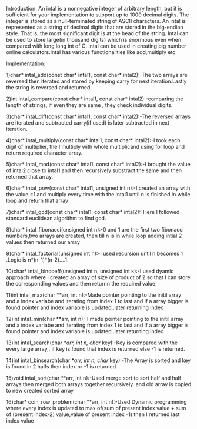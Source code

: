 Introduction:
An intal is a nonnegative integer of arbitrary length, but it is sufficient for your implementation to support up to 1000 decimal digits. 
The integer is stored as a null-terminated string of ASCII characters. An intal is represented as a string of decimal digits
that are stored in the big-endian style. That is, the most significant digit is at the head of the string.
Intal can be used to store large(in thousand digits) which is enormous even when compared with long long int of C.
Intal can be used in creating big number online calculators.Intal has various functionalities like add,multiply etc

Implementation:

1)char* intal_add(const char* intal1, const char* intal2):-The two arrays are reversed then iterated and stored by keeping carry for next iteration.Lastly the string is reversed and returned.


2)int intal_compare(const char* intal1, const char* intal2):-comparing the length of strings, if even they are same ,  they check individual digits.


3)char* intal_diff(const char* intal1, const char* intal2):-The reversed arrays are iterated and subtracted carry(if used) is later subtracted in next iteration.

4)char* intal_multiply(const char* intal1, const char* intal2):-I took each digit of multiplier, the I multiply with whole multiplicand using for loop and return required character array.


5)char* intal_mod(const char* intal1, const char* intal2):-I brought the value of intal2  close to intal1 and  then recursively substract the same and then returned that array.


6)char* intal_pow(const char* intal1, unsigned int n):-I created an array with the value =1 and   multiply every time with the intal1 until n is finished in while loop and return that array


7)char* intal_gcd(const char* intal1, const char* intal2):-Here I followed standard euclidean algorithm to find gcd.



8)char* intal_fibonacci(unsigned int n):-0 and 1 are the first two fibonacci numbers,two arrays are created, then till n is in while loop adding intial 2 values then returned our array


9)char* intal_factorial(unsigned int n):-I used recursion  until n becomes 1 .Logic is n*(n-1)*(n-2)....1.


10)char* intal_bincoeff(unsigned int n, unsigned int k):-I used dyamic approach where I created an array of size of product of 2 so that I can store the corresponding values and then returnn the required value.


11)int intal_max(char **arr, int n):-Made pointer pointing to the initil array and a index variabe  and iterating from index 1 to last and if a array bigger is found pointer and index variable is updated..later returning index


12)int intal_min(char **arr, int n):-I made  pointer pointing to the initil array and a index variabe  and iterating from index 1 to last and if a array bigger is found pointer and index variable is updated..later returning  index


13)int intal_search(char **arr, int n, char* key):-Key is compared with the  every large array,, if key is found that index is returned else -1 is returned.


14)int intal_binsearch(char **arr, int n, char* key):-The Array is  sorted and key is found in 2 halfs then index or -1 is returned.

15)void intal_sort(char **arr, int n):-Used merge sort to sort half and half arrays then merged both arrays together recursively..and old array  is copied to  new created sorted array


16)char* coin_row_problem(char **arr, int n):-Used Dynamic programming where every index is updated to max of(sum of present index value + sum of (present index-2) value,value of present index -1) then I returned last index value


